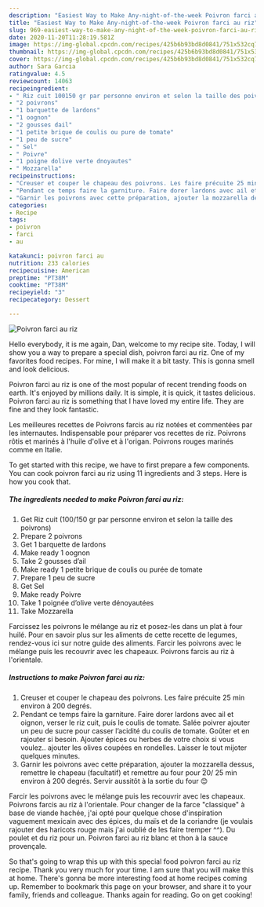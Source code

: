 ```yaml
---
description: "Easiest Way to Make Any-night-of-the-week Poivron farci au riz"
title: "Easiest Way to Make Any-night-of-the-week Poivron farci au riz"
slug: 969-easiest-way-to-make-any-night-of-the-week-poivron-farci-au-riz
date: 2020-11-20T11:28:19.581Z
image: https://img-global.cpcdn.com/recipes/425b6b93bd8d0841/751x532cq70/poivron-farci-au-riz-photo-principale-de-la-recette.jpg
thumbnail: https://img-global.cpcdn.com/recipes/425b6b93bd8d0841/751x532cq70/poivron-farci-au-riz-photo-principale-de-la-recette.jpg
cover: https://img-global.cpcdn.com/recipes/425b6b93bd8d0841/751x532cq70/poivron-farci-au-riz-photo-principale-de-la-recette.jpg
author: Sara Garcia
ratingvalue: 4.5
reviewcount: 14063
recipeingredient:
- " Riz cuit 100150 gr par personne environ et selon la taille des poivrons"
- "2 poivrons"
- "1 barquette de lardons"
- "1 oognon"
- "2 gousses dail"
- "1 petite brique de coulis ou pure de tomate"
- "1 peu de sucre"
- " Sel"
- " Poivre"
- "1 poigne dolive verte dnoyautes"
- " Mozzarella"
recipeinstructions:
- "Creuser et couper le chapeau des poivrons. Les faire précuite 25 min environ à 200 degrés."
- "Pendant ce temps faire la garniture. Faire dorer lardons avec ail et oignon, verser le riz cuit, puis le coulis de tomate. Salée poivrer ajouter un peu de sucre pour casser l’acidité du coulis de tomate. Goûter et en rajouter si besoin. Ajouter épices ou herbes de votre choix si vous voulez.. ajouter les olives coupées en rondelles. Laisser le tout mijoter quelques minutes."
- "Garnir les poivrons avec cette préparation, ajouter la mozzarella dessus, remettre le chapeau (facultatif) et remettre au four pour 20/ 25 min environ à 200 degrés. Servir aussitôt à la sortie du four 😊"
categories:
- Recipe
tags:
- poivron
- farci
- au

katakunci: poivron farci au 
nutrition: 233 calories
recipecuisine: American
preptime: "PT38M"
cooktime: "PT38M"
recipeyield: "3"
recipecategory: Dessert

---
```



![Poivron farci au riz](https://img-global.cpcdn.com/recipes/425b6b93bd8d0841/751x532cq70/poivron-farci-au-riz-photo-principale-de-la-recette.jpg)

Hello everybody, it is me again, Dan, welcome to my recipe site. Today, I will show you a way to prepare a special dish, poivron farci au riz. One of my favorites food recipes. For mine, I will make it a bit tasty. This is gonna smell and look delicious.

Poivron farci au riz is one of the most popular of recent trending foods on earth. It's enjoyed by millions daily. It is simple, it is quick, it tastes delicious. Poivron farci au riz is something that I have loved my entire life. They are fine and they look fantastic.

Les meilleures recettes de Poivrons farcis au riz notées et commentées par les internautes. Indispensable pour préparer vos recettes de riz. Poivrons rôtis et marinés à l&#39;huile d&#39;olive et à l&#39;origan. Poivrons rouges marinés comme en Italie.


To get started with this recipe, we have to first prepare a few components. You can cook poivron farci au riz using 11 ingredients and 3 steps. Here is how you cook that.

<!--inarticleads1-->

##### The ingredients needed to make Poivron farci au riz:

1. Get  Riz cuit (100/150 gr par personne environ et selon la taille des poivrons)
1. Prepare 2 poivrons
1. Get 1 barquette de lardons
1. Make ready 1 oognon
1. Take 2 gousses d’ail
1. Make ready 1 petite brique de coulis ou purée de tomate
1. Prepare 1 peu de sucre
1. Get  Sel
1. Make ready  Poivre
1. Take 1 poignée d’olive verte dénoyautées
1. Take  Mozzarella


Farcissez les poivrons le mélange au riz et posez-les dans un plat à four huilé. Pour en savoir plus sur les aliments de cette recette de legumes, rendez-vous ici sur notre guide des aliments. Farcir les poivrons avec le mélange puis les recouvrir avec les chapeaux. Poivrons farcis au riz à l&#39;orientale. 

<!--inarticleads2-->

##### Instructions to make Poivron farci au riz:

1. Creuser et couper le chapeau des poivrons. Les faire précuite 25 min environ à 200 degrés.
1. Pendant ce temps faire la garniture. Faire dorer lardons avec ail et oignon, verser le riz cuit, puis le coulis de tomate. Salée poivrer ajouter un peu de sucre pour casser l’acidité du coulis de tomate. Goûter et en rajouter si besoin. Ajouter épices ou herbes de votre choix si vous voulez.. ajouter les olives coupées en rondelles. Laisser le tout mijoter quelques minutes.
1. Garnir les poivrons avec cette préparation, ajouter la mozzarella dessus, remettre le chapeau (facultatif) et remettre au four pour 20/ 25 min environ à 200 degrés. Servir aussitôt à la sortie du four 😊


Farcir les poivrons avec le mélange puis les recouvrir avec les chapeaux. Poivrons farcis au riz à l&#39;orientale. Pour changer de la farce &#34;classique&#34; à base de viande hachée, j&#39;ai opté pour quelque chose d&#39;inspiration vaguement mexicain avec des épices, du maïs et de la coriandre (je voulais rajouter des haricots rouge mais j&#39;ai oublié de les faire tremper ^^). Du poulet et du riz pour un. Poivron farci au riz blanc et thon à la sauce provençale. 

So that's going to wrap this up with this special food poivron farci au riz recipe. Thank you very much for your time. I am sure that you will make this at home. There's gonna be more interesting food at home recipes coming up. Remember to bookmark this page on your browser, and share it to your family, friends and colleague. Thanks again for reading. Go on get cooking!
